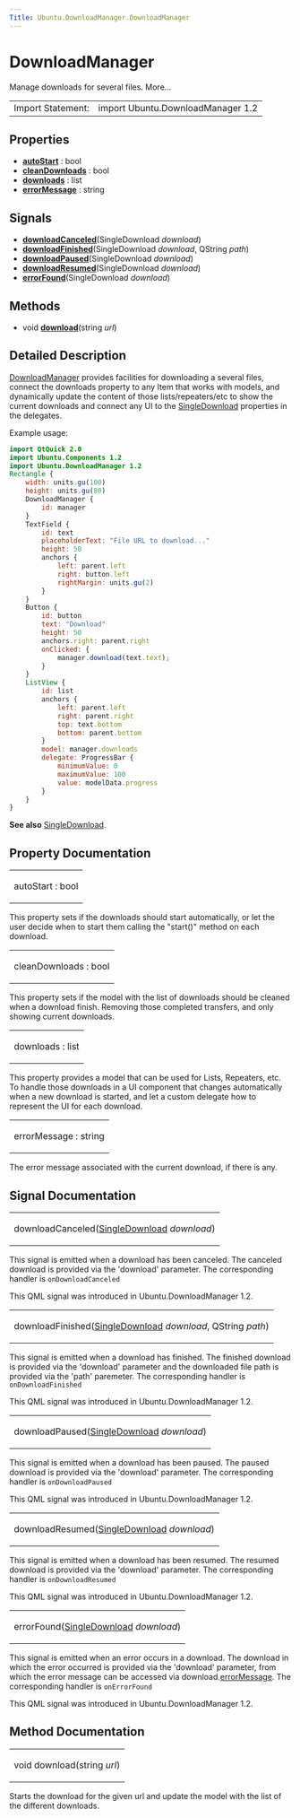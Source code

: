 ```yaml
---
Title: Ubuntu.DownloadManager.DownloadManager
---
```

        
DownloadManager
===============

<span class="subtitle"></span>
Manage downloads for several files. More...

|                   |                                   |
|-------------------|-----------------------------------|
| Import Statement: | import Ubuntu.DownloadManager 1.2 |

<span id="properties"></span>
Properties
----------

-   ****[autoStart](#autoStart-prop)**** : bool
-   ****[cleanDownloads](#cleanDownloads-prop)**** : bool
-   ****[downloads](#downloads-prop)**** : list
-   ****[errorMessage](#errorMessage-prop)**** : string

<span id="signals"></span>
Signals
-------

-   ****[downloadCanceled](#downloadCanceled-signal)****(SingleDownload *download*)
-   ****[downloadFinished](#downloadFinished-signal)****(SingleDownload *download*, QString *path*)
-   ****[downloadPaused](#downloadPaused-signal)****(SingleDownload *download*)
-   ****[downloadResumed](#downloadResumed-signal)****(SingleDownload *download*)
-   ****[errorFound](#errorFound-signal)****(SingleDownload *download*)

<span id="methods"></span>
Methods
-------

-   void ****[download](#download-method)****(string *url*)

<span id="details"></span>
Detailed Description
--------------------

[DownloadManager](index.html) provides facilities for downloading a several files, connect the downloads property to any Item that works with models, and dynamically update the content of those lists/repeaters/etc to show the current downloads and connect any UI to the [SingleDownload](../Ubuntu.DownloadManager.SingleDownload.md) properties in the delegates.

Example usage:

``` qml
import QtQuick 2.0
import Ubuntu.Components 1.2
import Ubuntu.DownloadManager 1.2
Rectangle {
    width: units.gu(100)
    height: units.gu(80)
    DownloadManager {
        id: manager
    }
    TextField {
        id: text
        placeholderText: "File URL to download..."
        height: 50
        anchors {
            left: parent.left
            right: button.left
            rightMargin: units.gu(2)
        }
    }
    Button {
        id: button
        text: "Download"
        height: 50
        anchors.right: parent.right
        onClicked: {
            manager.download(text.text);
        }
    }
    ListView {
        id: list
        anchors {
            left: parent.left
            right: parent.right
            top: text.bottom
            bottom: parent.bottom
        }
        model: manager.downloads
        delegate: ProgressBar {
            minimumValue: 0
            maximumValue: 100
            value: modelData.progress
        }
    }
}
```

**See also** [SingleDownload](../Ubuntu.DownloadManager.SingleDownload.md).

Property Documentation
----------------------

<table>
<colgroup>
<col width="100%" />
</colgroup>
<tbody>
<tr class="odd">
<td><p><span id="autoStart-prop"></span><span class="name">autoStart</span> : <span class="type">bool</span></p></td>
</tr>
</tbody>
</table>

This property sets if the downloads should start automatically, or let the user decide when to start them calling the "start()" method on each download.

<table>
<colgroup>
<col width="100%" />
</colgroup>
<tbody>
<tr class="odd">
<td><p><span id="cleanDownloads-prop"></span><span class="name">cleanDownloads</span> : <span class="type">bool</span></p></td>
</tr>
</tbody>
</table>

This property sets if the model with the list of downloads should be cleaned when a download finish. Removing those completed transfers, and only showing current downloads.

<table>
<colgroup>
<col width="100%" />
</colgroup>
<tbody>
<tr class="odd">
<td><p><span id="downloads-prop"></span><span class="name">downloads</span> : <span class="type">list</span></p></td>
</tr>
</tbody>
</table>

This property provides a model that can be used for Lists, Repeaters, etc. To handle those downloads in a UI component that changes automatically when a new download is started, and let a custom delegate how to represent the UI for each download.

<table>
<colgroup>
<col width="100%" />
</colgroup>
<tbody>
<tr class="odd">
<td><p><span id="errorMessage-prop"></span><span class="name">errorMessage</span> : <span class="type">string</span></p></td>
</tr>
</tbody>
</table>

The error message associated with the current download, if there is any.

Signal Documentation
--------------------

<table>
<colgroup>
<col width="100%" />
</colgroup>
<tbody>
<tr class="odd">
<td><p><span id="downloadCanceled-signal"></span><span class="name">downloadCanceled</span>(<span class="type"><a href="Ubuntu.DownloadManager.SingleDownload.md">SingleDownload</a></span> <em>download</em>)</p></td>
</tr>
</tbody>
</table>

This signal is emitted when a download has been canceled. The canceled download is provided via the 'download' parameter. The corresponding handler is `onDownloadCanceled`

This QML signal was introduced in Ubuntu.DownloadManager 1.2.

<table>
<colgroup>
<col width="100%" />
</colgroup>
<tbody>
<tr class="odd">
<td><p><span id="downloadFinished-signal"></span><span class="name">downloadFinished</span>(<span class="type"><a href="Ubuntu.DownloadManager.SingleDownload.md">SingleDownload</a></span> <em>download</em>, <span class="type">QString</span> <em>path</em>)</p></td>
</tr>
</tbody>
</table>

This signal is emitted when a download has finished. The finished download is provided via the 'download' parameter and the downloaded file path is provided via the 'path' paremeter. The corresponding handler is `onDownloadFinished`

This QML signal was introduced in Ubuntu.DownloadManager 1.2.

<table>
<colgroup>
<col width="100%" />
</colgroup>
<tbody>
<tr class="odd">
<td><p><span id="downloadPaused-signal"></span><span class="name">downloadPaused</span>(<span class="type"><a href="Ubuntu.DownloadManager.SingleDownload.md">SingleDownload</a></span> <em>download</em>)</p></td>
</tr>
</tbody>
</table>

This signal is emitted when a download has been paused. The paused download is provided via the 'download' parameter. The corresponding handler is `onDownloadPaused`

This QML signal was introduced in Ubuntu.DownloadManager 1.2.

<table>
<colgroup>
<col width="100%" />
</colgroup>
<tbody>
<tr class="odd">
<td><p><span id="downloadResumed-signal"></span><span class="name">downloadResumed</span>(<span class="type"><a href="Ubuntu.DownloadManager.SingleDownload.md">SingleDownload</a></span> <em>download</em>)</p></td>
</tr>
</tbody>
</table>

This signal is emitted when a download has been resumed. The resumed download is provided via the 'download' parameter. The corresponding handler is `onDownloadResumed`

This QML signal was introduced in Ubuntu.DownloadManager 1.2.

<table>
<colgroup>
<col width="100%" />
</colgroup>
<tbody>
<tr class="odd">
<td><p><span id="errorFound-signal"></span><span class="name">errorFound</span>(<span class="type"><a href="Ubuntu.DownloadManager.SingleDownload.md">SingleDownload</a></span> <em>download</em>)</p></td>
</tr>
</tbody>
</table>

This signal is emitted when an error occurs in a download. The download in which the error occurred is provided via the 'download' parameter, from which the error message can be accessed via download.[errorMessage](#errorMessage-prop). The corresponding handler is `onErrorFound`

This QML signal was introduced in Ubuntu.DownloadManager 1.2.

Method Documentation
--------------------

<table>
<colgroup>
<col width="100%" />
</colgroup>
<tbody>
<tr class="odd">
<td><p><span id="download-method"></span><span class="type">void</span> <span class="name">download</span>(<span class="type">string</span> <em>url</em>)</p></td>
</tr>
</tbody>
</table>

Starts the download for the given url and update the model with the list of the different downloads.

